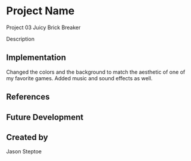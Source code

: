 # Project Name
Project 03 Juicy Brick Breaker

Description

## Implementation
Changed the colors and the background to match the aesthetic of one of my favorite games. Added music and sound effects as well. 

## References

## Future Development

## Created by
Jason Steptoe
